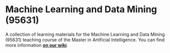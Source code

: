 # Machine Learning and Data Mining (95631)

A collection of learning materials for the Machine Learning and Data
Mining (95631) teaching course of the Master in Artificial Intelligence.
You can find more information [**on our
wiki**](https://csunibo.github.io/wiki/raccolte-di-risorse/index.html).

